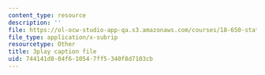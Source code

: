 ```yaml
---
content_type: resource
description: ''
file: https://ol-ocw-studio-app-qa.s3.amazonaws.com/courses/18-650-statistics-for-applications-fall-2016/744141d804f610547ff5340f8d7103cb_V4xOdtqic3o.srt
file_type: application/x-subrip
resourcetype: Other
title: 3play caption file
uid: 744141d8-04f6-1054-7ff5-340f8d7103cb
---
```

